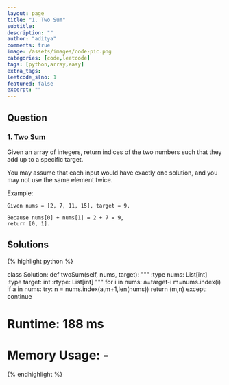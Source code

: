 ```yaml
---
layout: page
title: "1. Two Sum"
subtitle: 
description: ""
author: "aditya"
comments: true
image: /assets/images/code-pic.png
categories: [code,leetcode]
tags: [python,array,easy]
extra_tags: 
leetcode_slno: 1
featured: false
excerpt: ""
---
```



## Question

### 1. [Two Sum](https://leetcode.com/problems/two-sum/)

Given an array of integers, return indices of the two numbers such that they add up to a specific target.

You may assume that each input would have exactly one solution, and you may not use the same element twice.

Example:

```
Given nums = [2, 7, 11, 15], target = 9,

Because nums[0] + nums[1] = 2 + 7 = 9,
return [0, 1].
```

## Solutions

{% highlight python %}

class Solution:
    def twoSum(self, nums, target):
        """
        :type nums: List[int]
        :type target: int
        :rtype: List[int]
        """
        for i in nums:
          a=target-i
          m=nums.index(i)
          if a in nums:
              try:
                  n = nums.index(a,m+1,len(nums))
                  return (m,n)
              except:
                  continue

# Runtime: 188 ms
# Memory Usage: -
{% endhighlight %}